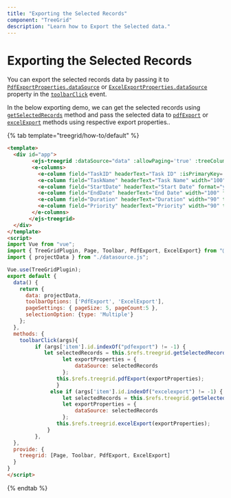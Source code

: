 ```yaml
---
title: "Exporting the Selected Records"
component: "TreeGrid"
description: "Learn how to Export the Selected data."
---
```


# Exporting the Selected Records

You can export the selected records data by passing it to [`PdfExportProperties.dataSource`](../../api/grid/pdfExportProperties/) or [`ExcelExportProperties.dataSource`](../../api/grid/excelExportProperties/) property in the [`toolbarClick`](../../api/grid/#toolbarclick) event.

In the below exporting demo, we can get the selected records using [`getSelectedRecords`](../api/treegrid/#getselectedrecords) method and pass the selected data to [`pdfExport`](../api/treegrid/#pdfexport) or [`excelExport`](../api/treegrid/#excelExport) methods using respective export properties..

{% tab template="treegrid/how-to/default" %}

```html
<template>
  <div id="app">
        <ejs-treegrid :dataSource="data" :allowPaging='true' :treeColumnIndex="1" idMapping='TaskID' parentIdMapping='parentID' ref="treegrid" :toolbar="toolbarOptions"  :allowPdfExport='true' :allowExcelExport='true' :pageSettings='pageSettings' :toolbarClick='toolbarClick' :selectionSettings='selectionOption'>
        <e-columns>
          <e-column field="TaskID" headerText="Task ID" :isPrimaryKey='true' width="70" textAlign="Right"></e-column>
          <e-column field="TaskName" headerText="Task Name" width="100" ></e-column>
          <e-column field="StartDate" headerText="Start Date" format="yMd" editType= 'datepickeredit' width="100" textAlign="Right"></e-column>
          <e-column field="EndDate" headerText="End Date" width="100" format="yMd" editType='datepickeredit' textAlign="Right"></e-column>
          <e-column field="Duration" headerText="Duration" width="90" textAlign="Right"></e-column>
          <e-column field="Priority" headerText="Priority" width="90" textAlign="Left"></e-column>
        </e-columns>
       </ejs-treegrid>
  </div>
</template>
<script>
import Vue from "vue";
import { TreeGridPlugin, Page, Toolbar, PdfExport, ExcelExport} from "@syncfusion/ej2-vue-treegrid";
import { projectData } from "./datasource.js";

Vue.use(TreeGridPlugin);
export default {
  data() {
    return {
      data: projectData,
      toolbarOptions: ['PdfExport', 'ExcelExport'],
      pageSettings: { pageSize: 5, pageCount:5 },
      selectionOption: {type: 'Multiple'}
    };
  },
  methods: {
    toolbarClick(args){
         if (args['item'].id.indexOf("pdfexport") != -1) {
            let selectedRecords = this.$refs.treegrid.getSelectedRecords();
                  let exportProperties = {
                      dataSource: selectedRecords
                  };
                this.$refs.treegrid.pdfExport(exportProperties);
                }
              else if (args['item'].id.indexOf("excelexport") != -1) {
                  let selectedRecords = this.$refs.treegrid.getSelectedRecords();
                  let exportProperties = {
                      dataSource: selectedRecords
                  };
                this.$refs.treegrid.excelExport(exportProperties);
             }
         },
  },
  provide: {
    treegrid: [Page, Toolbar, PdfExport, ExcelExport]
  }
}
</script>

```

{% endtab %}
